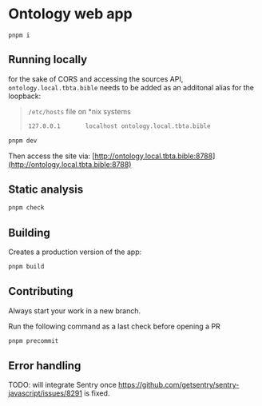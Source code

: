# Ontology web app

`pnpm i`

## Running locally

for the sake of CORS and accessing the sources API, `ontology.local.tbta.bible` needs to be added as an additonal alias for the loopback:

> `/etc/hosts` file on *nix systems
> ```bash
> 127.0.0.1       localhost ontology.local.tbta.bible
> ```

```bash
pnpm dev
```

Then access the site via: [http://ontology.local.tbta.bible:8788](http://ontology.local.tbta.bible:8788)

## Static analysis

```bash
pnpm check
```

## Building

Creates a production version of the app:

```bash
pnpm build
```

## Contributing

Always start your work in a new branch.

Run the following command as a last check before opening a PR

```bash
pnpm precommit
```

## Error handling

TODO: will integrate Sentry once https://github.com/getsentry/sentry-javascript/issues/8291 is fixed.

